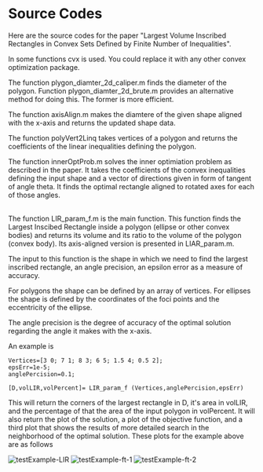 # Source Codes

Here are the source codes for the paper "Largest Volume Inscribed Rectangles in Convex Sets Defined by Finite Number of Inequalities".

In some functions cvx is used. You could replace it with any other convex optimization package.

The function plygon_diamter_2d_caliper.m finds the diameter of the polygon. Function plygon_diamter_2d_brute.m provides an alternative method for doing this. The former is more efficient.

The function axisAlign.m makes the diamtere of the given shape aligned with the x-axis and returns the updated shape data.

The function polyVert2Linq takes vertices of a polygon and returns the coefficients of the linear inequalities defining the polygon.

The function innerOptProb.m solves the inner optimiation problem as described in the paper. It takes the coefficients of the convex inequalities defining the input shape and a vector of directions given in form of tangent of angle theta. It finds the optimal rectangle aligned to rotated axes for each of those angles.

<br />
The function LIR_param_f.m is the main function. This function finds the Largest Inscibed Rectangle inside a polygon (ellipse or other convex bodies) and returns its volume and its ratio to the volume of the polygon (convex body). Its axis-aligned version is presented in LIAR_param.m.

The input to this function is the shape in which we need to find the largest inscribed rectangle, an angle precision, an epsilon error as a measure of accuracy. 

For polygons the shape can be defined by an array of vertices. For ellipses the shape is defined by the coordinates of the foci points and the eccentricity of the ellipse.

The angle precision is the degree of accuracy of the optimal solution regarding the angle it makes with the x-axis.

An example is 

```
Vertices=[3 0; 7 1; 8 3; 6 5; 1.5 4; 0.5 2];
epsErr=1e-5;
anglePercision=0.1;

[D,volLIR,volPercent]= LIR_param_f (Vertices,anglePercision,epsErr)
```

This will return the corners of the largest rectangle in D, it's area in volLIR, and the percentage of that the area of the input polygon in volPercent. It will also return the plot of the solution, a plot of the objective function, and a third plot that shows the results of more detailed search in the neighborhood of the optimal solution. These plots for the example above are as follows

![testExample-LIR](https://github.com/behroozim/2022.0239/assets/50671703/7fc3df09-b977-446a-a352-820cd7cd82db)
![testExample-ft-1](https://github.com/behroozim/2022.0239/assets/50671703/e313cfe2-6d75-4d39-a5f9-c3991961d8f3)
![testExample-ft-2](https://github.com/behroozim/2022.0239/assets/50671703/6a5ed4a0-6c61-46e5-a3cc-c149c5c2e42c)


